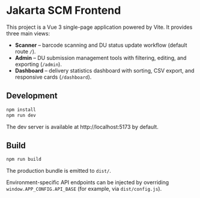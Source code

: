 # Jakarta SCM Frontend

This project is a Vue 3 single-page application powered by Vite. It provides three main views:

- **Scanner** – barcode scanning and DU status update workflow (default route `/`).
- **Admin** – DU submission management tools with filtering, editing, and exporting (`/admin`).
- **Dashboard** – delivery statistics dashboard with sorting, CSV export, and responsive cards (`/dashboard`).

## Development

```bash
npm install
npm run dev
```

The dev server is available at http://localhost:5173 by default.

## Build

```bash
npm run build
```

The production bundle is emitted to `dist/`.

Environment-specific API endpoints can be injected by overriding `window.APP_CONFIG.API_BASE` (for example, via `dist/config.js`).
